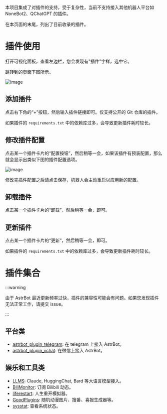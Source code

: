 本项目集成了对插件的支持，受于复杂性，当前不支持接入其他机器人平台如 NoneBot2、QChatGPT 的插件。

在本页面的末尾，列出了目前收录的插件。

# 插件使用

打开可视化面板，查看左边栏，您会发现有"插件"字样，选中它。

跳转到的页面下图所示。

![image](https://github.com/Soulter/AstrBot-docs/assets/37870767/a2dd4660-b339-41d2-a139-56bfbb2f3f27)

## 添加插件
点击右下角的“+”按钮，然后输入插件链接即可。仅支持公开的 Git 仓库的插件。

如果插件的 `requirements.txt` 中的依赖库过多，会导致更新插件耗时较长。

## 修改插件配置

点击某一个插件卡片的“配置按钮”，然后稍等一会，如果该插件有预装配置，那么就会显示出类似下图的插件配置选项。

![image](https://github.com/Soulter/AstrBot-docs/assets/37870767/602e5bf5-a006-44ee-a334-55b9985433dc)

修改完插件配置之后请点击保存，机器人会主动重启以应用新的配置。

## 卸载插件

点击某一个插件卡片的“卸载”，然后稍等一会，即可。


## 更新插件

点击某一个插件卡片的“更新”，然后稍等一会，即可。

如果插件的 `requirements.txt` 中的依赖库过多，会导致更新插件耗时较长。


 
# 插件集合

:::warning

由于 AstrBot 最近更新频率过快，插件的兼容性可能会有问题。如果您发现插件无法正常工作，请提交 issue。

:::

## 平台类

- [astrbot_plugin_telegram](https://github.com/Soulter/astrbot_plugin_telegram): 在 telegram 上接入 AstrBot。
- [astrbot_plugin_vchat](https://github.com/z2z63/astrbot_plugin_vchat): 在微信上接入 AstrBot。

## 娱乐和工具类

- [LLMS](https://github.com/Soulter/llms): Claude, HuggingChat, Bard 等大语言模型接入。
- [BiliMonitor](https://github.com/Soulter/BiliMonitor): 订阅 Bilibili 动态。
- [liferestart](https://github.com/Soulter/liferestart): 人生重开模拟器。
- [GoodPlugins](https://github.com/Soulter/goodplugins): 随机动漫图片、搜番、喜报生成器等。
- [sysstat](https://github.com/Soulter/sysstatqcbot): 查看系统状态。
